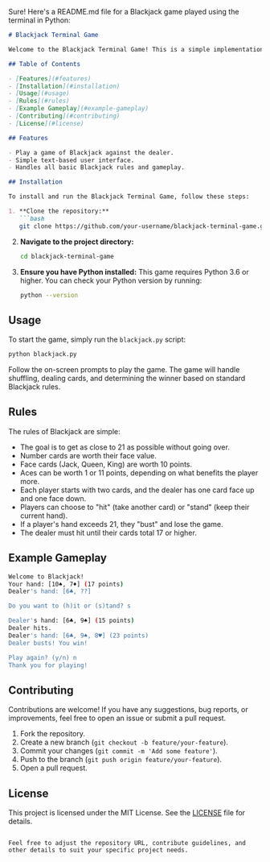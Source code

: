 Sure! Here's a README.md file for a Blackjack game played using the terminal in Python:

```markdown
# Blackjack Terminal Game

Welcome to the Blackjack Terminal Game! This is a simple implementation of the classic card game Blackjack, also known as 21, played in the terminal using Python.

## Table of Contents

- [Features](#features)
- [Installation](#installation)
- [Usage](#usage)
- [Rules](#rules)
- [Example Gameplay](#example-gameplay)
- [Contributing](#contributing)
- [License](#license)

## Features

- Play a game of Blackjack against the dealer.
- Simple text-based user interface.
- Handles all basic Blackjack rules and gameplay.

## Installation

To install and run the Blackjack Terminal Game, follow these steps:

1. **Clone the repository:**
   ```bash
   git clone https://github.com/your-username/blackjack-terminal-game.git
   ```

2. **Navigate to the project directory:**
   ```bash
   cd blackjack-terminal-game
   ```

3. **Ensure you have Python installed:**
   This game requires Python 3.6 or higher. You can check your Python version by running:
   ```bash
   python --version
   ```

## Usage

To start the game, simply run the `blackjack.py` script:

```bash
python blackjack.py
```

Follow the on-screen prompts to play the game. The game will handle shuffling, dealing cards, and determining the winner based on standard Blackjack rules.

## Rules

The rules of Blackjack are simple:

- The goal is to get as close to 21 as possible without going over.
- Number cards are worth their face value.
- Face cards (Jack, Queen, King) are worth 10 points.
- Aces can be worth 1 or 11 points, depending on what benefits the player more.
- Each player starts with two cards, and the dealer has one card face up and one face down.
- Players can choose to "hit" (take another card) or "stand" (keep their current hand).
- If a player's hand exceeds 21, they "bust" and lose the game.
- The dealer must hit until their cards total 17 or higher.

## Example Gameplay

```bash
Welcome to Blackjack!
Your hand: [10♠, 7♦] (17 points)
Dealer's hand: [6♣, ??]

Do you want to (h)it or (s)tand? s

Dealer's hand: [6♣, 9♠] (15 points)
Dealer hits.
Dealer's hand: [6♣, 9♠, 8♥] (23 points)
Dealer busts! You win!

Play again? (y/n) n
Thank you for playing!
```

## Contributing

Contributions are welcome! If you have any suggestions, bug reports, or improvements, feel free to open an issue or submit a pull request.

1. Fork the repository.
2. Create a new branch (`git checkout -b feature/your-feature`).
3. Commit your changes (`git commit -m 'Add some feature'`).
4. Push to the branch (`git push origin feature/your-feature`).
5. Open a pull request.

## License

This project is licensed under the MIT License. See the [LICENSE](LICENSE) file for details.
```

Feel free to adjust the repository URL, contribute guidelines, and other details to suit your specific project needs.